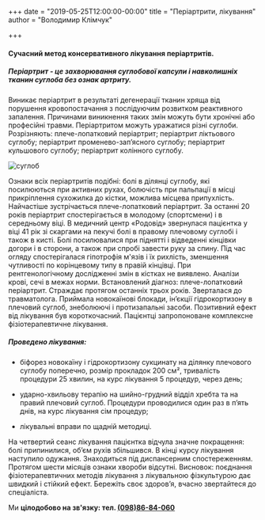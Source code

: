 +++
date = "2019-05-25T12:00:00-00:00"
title = "Періартрити, лікування"
author = "Володимир Клімчук"

+++

#### Сучасний метод консервативного лікування періартритів.

##### Періартрит - це захворювання суглобової капсули і навколишніх тканин суглоба без ознак артриту.

Виникає періартрит в результаті дегенерації тканин хряща від порушення кровопостачання з послідуючим розвитком реактивного запалення. Причинами виникнення таких змін можуть бути хронічні або професійні травми. Періартритом можуть уражатися різні суглоби. Розрізняють: плече-лопатковий періартрит; періартрит ліктьового суглобу; періартрит променево-зап’ясного суглобу; періартрит кульшового суглобу; періартрит колінного суглобу. 

![cуглоб](/images/suhlob.jpg)

Ознаки всіх періартритів подібні: болі в ділянці суглобу, які посилюються при активних рухах, болючість при пальпації в місці прикріплення сухожилка до кістки, можлива місцева припухлість. Найчастіше зустрічається плече-лопатковий періартрит. За останні 20 років періартрит спостерігається в молодому (спортсмени) і в середньому віці. В медичний центр «Родовід» звернулася пацієнтка у віці 41 рік зі скаргами на пекучі болі в правому плечовому суглобі і  також в кисті.  Болі посилювалися при піднятті і відведенні кінцівки догори і в сторони, а також при спробі завести руку за спину. Під час огляду спостерігалася гіпотрофія м'язів і їх рихлість, зменшення чутливості по корінцевому типу в правій кінцівці. При рентгенологічному дослідженні змін в кістках не виявлено. Аналізи крові, сечі в межах норми. Встановлений діагноз: плече-лопатковий періартрит. Страждає протягом останніх трьох років. Зверталася до травматолога. Приймала новокаїнові  блокади, ін’єкції гідрокортизону в плечовий суглоб, знеболюючі і протизапальні засоби. Позитивний ефект від лікування був короткочасний. Пацієнтці запропоноване комплексне фізіотерапевтичне лікування.

##### Проведено лікування:

* біфорез новокаїну і гідрокортизону сукцинату на ділянку плечового суглобу поперечно, розмір прокладок 200 см², тривалість процедури 25 хвилин, на курс лікування 5 процедур, через день;

* ударно-хвильову терапію на шийно-грудний відділ хребта та на правий плечовий суглоб. Процедури проводилися один раз в п’ять днів, на курс лікування сім процедур;  
        
* лікувальні вправи по щадній методиці. 

На четвертий сеанс лікування пацієнтка відчула значне покращення: болі припинилися,  об’єм рухів збільшився. В кінці курсу лікування наступило одужання.
Знаходиться під диспансерним спостереженням. Протягом шести місяців ознаки хвороби відсутні. Висновок: поєднання фізіотерапевтичних методів лікування з лікувальною фізкультурою дає швидкий і стійкий ефект.
Бережіть своє здоров’я, вчасно звертайтеся до спеціаліста.

Ми **цілодобово на зв'язку: тел. [(098)86-84-060](tel:0988684060)**


